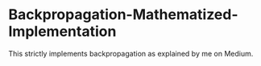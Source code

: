 # Backpropagation-Mathematized-Implementation
This strictly implements backpropagation as explained by me on Medium.
